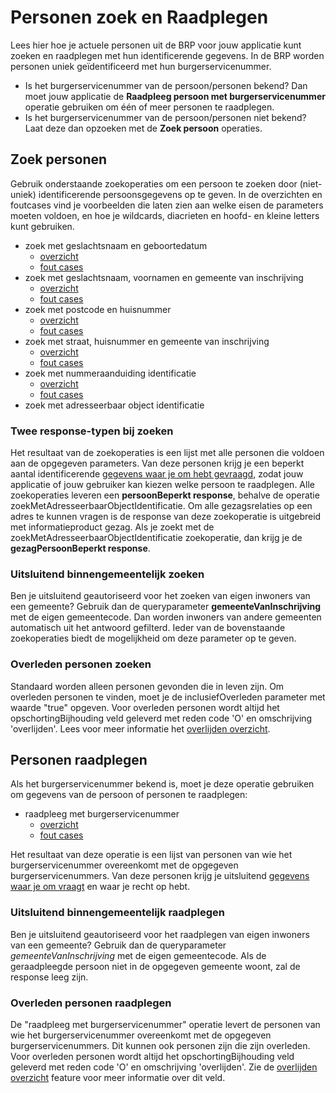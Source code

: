 # Personen zoek en Raadplegen

Lees hier hoe je actuele personen uit de BRP voor jouw applicatie kunt zoeken en raadplegen met hun identificerende gegevens. In de BRP worden personen uniek geïdentificeerd met hun burgerservicenummer.

* Is het burgerservicenummer van de persoon/personen bekend? Dan moet jouw applicatie de **Raadpleeg persoon met burgerservicenummer** operatie gebruiken om één of meer personen te raadplegen.
* Is het burgerservicenummer van de persoon/personen niet bekend? Laat deze dan opzoeken met de **Zoek persoon** operaties.

## Zoek personen

Gebruik onderstaande zoekoperaties om een persoon te zoeken door (niet-uniek) identificerende persoonsgegevens op te geven. In de overzichten en foutcases vind je voorbeelden die laten zien aan welke eisen de parameters moeten voldoen, en hoe je wildcards, diacrieten en hoofd- en kleine letters kunt gebruiken.

- zoek met geslachtsnaam en geboortedatum
  - [overzicht](./../features/zoek-met-geslachtsnaam-en-geboortedatum/overzicht.feature)
  - [fout cases](./../features/zoek-met-geslachtsnaam-en-geboortedatum/fout-cases.feature)
- zoek met geslachtsnaam, voornamen en gemeente van inschrijving
  - [overzicht](./../features/zoek-met-geslachtsnaam-voornamen-en-gemeente-van-inschrijving/overzicht.feature)
  - [fout cases](./../features/zoek-met-geslachtsnaam-voornamen-en-gemeente-van-inschrijving/fout-cases.feature)
- zoek met postcode en huisnummer
  - [overzicht](./../features/zoek-met-postcode-en-huisnummer/overzicht.feature)
  - [fout cases](./../features/zoek-met-postcode-en-huisnummer/fout-cases.feature)
- zoek met straat, huisnummer en gemeente van inschrijving
  - [overzicht](./../features/zoek-met-straatnaam-huisnummer-en-gemeente-van-inschrijving/overzicht.feature)
  - [fout cases](./../features/zoek-met-straatnaam-huisnummer-en-gemeente-van-inschrijving/fout-cases.feature)
- zoek met nummeraanduiding identificatie
  - [overzicht](./../features/zoek-met-nummeraanduiding-identificatie/overzicht.feature)
  - [fout cases](./../features/zoek-met-nummeraanduiding-identificatie/fout-cases.feature)
- zoek met adresseerbaar object identificatie

### Twee response-typen bij zoeken
Het resultaat van de zoekoperaties is een lijst met alle personen die voldoen aan de opgegeven parameters. Van deze personen krijg je een beperkt aantal identificerende [gegevens waar je om hebt gevraagd](./Personen-response-filteren), zodat jouw applicatie of jouw gebruiker kan kiezen welke persoon te raadplegen. Alle zoekoperaties leveren een **persoonBeperkt response**, behalve de operatie zoekMetAdresseerbaarObjectIdentificatie. Om alle gezagsrelaties op een adres te kunnen vragen is de response van deze zoekoperatie is uitgebreid met informatieproduct gezag. Als je zoekt met de zoekMetAdresseerbaarObjectIdentificatie zoekoperatie, dan krijg je de **gezagPersoonBeperkt response**. 

### Uitsluitend binnengemeentelijk zoeken

Ben je uitsluitend geautoriseerd voor het zoeken van eigen inwoners van een gemeente? Gebruik dan de queryparameter **gemeenteVanInschrijving** met de eigen gemeentecode. Dan worden inwoners van andere gemeenten automatisch uit het antwoord gefilterd. Ieder van de bovenstaande zoekoperaties biedt de mogelijkheid om deze parameter op te geven.

### Overleden personen zoeken
Standaard worden alleen personen gevonden die in leven zijn. Om overleden personen te vinden, moet je de inclusiefOverleden parameter met waarde "true" opgeven.
Voor overleden personen wordt altijd het opschortingBijhouding veld geleverd met reden code 'O' en omschrijving 'overlijden'. Lees voor meer informatie het [overlijden overzicht](./../features/persoon-beperkt/overlijden/overzicht.feature).

## Personen raadplegen

Als het burgerservicenummer bekend is, moet je deze operatie gebruiken om gegevens van de persoon of personen te raadplegen:

- raadpleeg met burgerservicenummer
  - [overzicht](./../features/raadpleeg-met-burgerservicenummer/overzicht.feature)
  - [fout cases](./../features/raadpleeg-met-burgerservicenummer/fout-cases.feature)

Het resultaat van deze operatie is een lijst van personen van wie het burgerservicenummer overeenkomt met de opgegeven burgerservicenummers. Van deze personen krijg je uitsluitend [gegevens waar je om vraagt](./how-tos/personen-response-filteren) en waar je recht op hebt.

### Uitsluitend binnengemeentelijk raadplegen 

Ben je uitsluitend geautoriseerd voor het raadplegen van eigen inwoners van een gemeente? Gebruik dan de queryparameter *gemeenteVanInschrijving* met de eigen gemeentecode. Als de geraadpleegde persoon niet in de opgegeven gemeente woont, zal de response leeg zijn.

### Overleden personen raadplegen

De "raadpleeg met burgerservicenummer" operatie levert de personen van wie het burgerservicenummer overeenkomt met de opgegeven burgerservicenummers. Dit kunnen ook personen zijn die zijn overleden.
Voor overleden personen wordt altijd het opschortingBijhouding veld geleverd met reden code 'O' en omschrijving 'overlijden'.  Zie de [overlijden overzicht](./../features/persoon/overlijden/overzicht.feature) feature voor meer informatie over dit veld.



